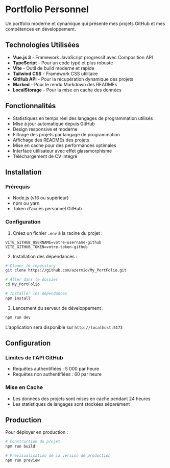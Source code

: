 # Portfolio Personnel

Un portfolio moderne et dynamique qui présente mes projets GitHub et mes compétences en développement.

## Technologies Utilisées

- **Vue.js 3** - Framework JavaScript progressif avec Composition API
- **TypeScript** - Pour un code typé et plus robuste
- **Vite** - Outil de build moderne et rapide
- **Tailwind CSS** - Framework CSS utilitaire
- **GitHub API** - Pour la récupération dynamique des projets
- **Marked** - Pour le rendu Markdown des READMEs
- **LocalStorage** - Pour la mise en cache des données

## Fonctionnalités

-  Statistiques en temps réel des langages de programmation utilisés
-  Mise à jour automatique depuis GitHub
-  Design responsive et moderne
-  Filtrage des projets par langage de programmation
-  Affichage des READMEs des projets
-  Mise en cache pour des performances optimales
-  Interface utilisateur avec effet glassmorphisme
-  Téléchargement de CV intégré

##  Installation

### Prérequis

- Node.js (v16 ou supérieur)
- npm ou yarn
- Token d'accès personnel GitHub

### Configuration

1. Créez un fichier `.env` à la racine du projet :

```env
VITE_GITHUB_USERNAME=votre-username-github
VITE_GITHUB_TOKEN=votre-token-github
```

2. Installation des dépendances :

```bash
# Cloner le repository
git clone https://github.com/azermid/My_PortFolio.git

# Aller dans le dossier
cd My_PortFolio

# Installer les dépendances
npm install
```

3. Lancement du serveur de développement :

```bash
npm run dev
```

L'application sera disponible sur `http://localhost:5173`


##  Configuration

### Limites de l'API GitHub

- Requêtes authentifiées : 5 000 par heure
- Requêtes non authentifiées : 60 par heure

### Mise en Cache

- Les données des projets sont mises en cache pendant 24 heures
- Les statistiques de langages sont stockées séparément

##  Production

Pour déployer en production :

```bash
# Construction du projet
npm run build

# Prévisualisation de la version de production
npm run preview
```
